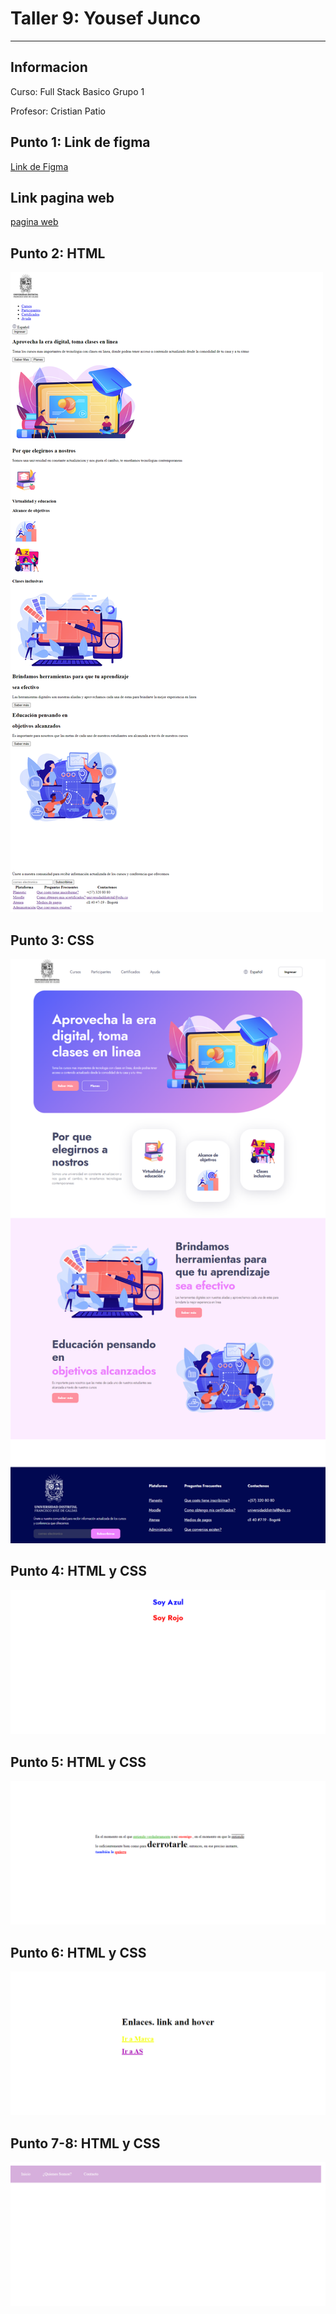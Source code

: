 <h1>Taller 9: Yousef Junco</h1>
<hr>

<h2>Informacion</h2>
<p>Curso: Full Stack Basico Grupo 1<p>
<p>Profesor: Cristian Patio<p>

<h2>Punto 1: Link de figma</h2>
<a href="https://www.figma.com/file/H8IR92mqhQcLXEjf0n84rq/Untitled?type=design&node-id=0%3A1&t=ZAIUG4VWBoXBxsp0-1">Link de Figma</a>

<h2>Link pagina web</h2>
<a href="https://yajf98.github.io/Taller-9-Full-Stack/">pagina web</a>

<h2>Punto 2: HTML</h2>
<img src="./Public/images/html.png" alt="html">

<h2>Punto 3: CSS</h2>
<img src="./Public/images/css.png" alt="css">

<h2>Punto 4: HTML y CSS</h2>
<img src="./Public/images/Punto 4.png" alt="html y css">

<h2>Punto 5: HTML y CSS</h2>
<img src="./Public/images/Punto 5.png" alt="html y css">

<h2>Punto 6: HTML y CSS</h2>
<img src="./Public/images/Punto 6.png" alt="html y css">

<h2>Punto 7-8: HTML y CSS</h2>
<img src="./Public/images/Punto 7-8.png" alt="html y css">